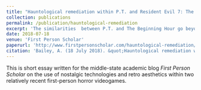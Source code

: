 ```yaml
---
title: "Hauntological remediation within P.T. and Resident Evil 7: The Beginning Hour"
collection: publications
permalink: /publication/hauntological-remediation
excerpt: 'The similarities  between P.T. and The Beginning Hour go beyond just the shift from third person combat to first person exploration. Hauntology and remediation are useful for conceptualizing the uncanny resemblance between The Beginning Hour and P.T.: both games are constrained experiences that take place within the tight confines of a locked house. Both games also force their players to move through domestic environments with no way to defend themselves from the malevolent entities lurking within, besides hiding or running away.'
date: 2018-07-18
venue: 'First Person Scholar'
paperurl: 'http://www.firstpersonscholar.com/hauntological-remediation/'
citation: 'Bailey, A. (18 July 2018). &quot;Hauntological remediation within P.T. and Resident Evil 7: The Beginning Hour.&quot; <i>First Person Scholar.</i> The University of Waterloo.'
---
```


This is short essay written for the middle-state academic blog <i>First Person Scholar</i> on the use of nostalgic technologies and retro aesthetics within two relatively recent first-person horror videogames.
